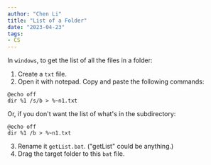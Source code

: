 ```yaml
---
author: "Chen Li"
title: "List of a Folder"
date: "2023-04-23"
tags: 
- CS
---
```


In `windows`, to get the list of all the files in a folder:

1. Create a `txt` file.
2. Open it with notepad. Copy and paste the following commands:
```propmt
@echo off
dir %1 /s/b > %~n1.txt
```
Or, if you don't want the list of what's in the subdirectory:
```prompt
@echo off
dir %1 /b > %~n1.txt
```
3. Rename it `getList.bat`. ("getList" could be anything.)
4. Drag the target folder to this `bat` file.